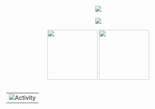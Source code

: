<div align="center">

<img src="https://github-readme-streak-stats.herokuapp.com/?user=
Toney823&theme=dark" /><br><br>
<img  src="https://github-profile-trophy.vercel.app/?username=
Toney823&theme=gruvbox&row=1&column=6&no-frame=true&no-bg=true" /><br><br>
<img height="137px" src="https://github-readme-stats-git-masterrstaa-rickstaa.vercel.app/api?username=
Toney823&show_icons=true&card_width=500&line_height=21&theme=dark" />
<img height="137px" src="https://github-readme-stats-git-masterrstaa-rickstaa.vercel.app/api/top-langs/?username=
Toney823&layout=compact&card_width=450&langs_count=6&theme=dark" /><br><br>

<table align="center">
  <tr>
    <td><img src="https://github-readme-activity-graph.cyclic.app/graph?username=
Toney823&theme=xcode" alt="Activity"/></td>
  </tr>
</table>

</div>
